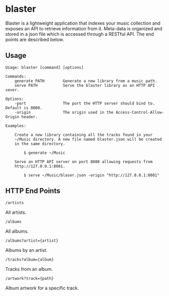 # blaster

Blaster is a lightweight application that indexes your music
collection and exposes an API to retrieve information from
it. Meta-data is organized and stored in a json file which is accessed
through a RESTful API. The end points are described below.

## Usage
```
Usage: blaster [command] [options]
    
Commands:
    generate PATH        Generate a new library from a music path.
    serve PATH           Serve the blaster library as an HTTP API sever.

Options:
    -port                The port the HTTP server should bind to. Default is 8080.
    -origin              The origin used in the Access-Control-Allow-Origin header.

Examples:

    Create a new library containing all the tracks found in your
    ~/Music directory. A new file named blaster.json will be created
    in the same directory.
   
	    $ generate ~/Music

    Serve an HTTP API server on port 8080 allowing requests from
    http://127.0.0.1:8081.
   
        $ serve ~/Music/blaser.json -origin "http://127.0.0.1:8081"
```

## HTTP End Points

`/artists`

All artists.

`/albums`

All albums.

`/albums?artist={artist}`

Albums by an artist.

`/tracks?album={album}`

Tracks from an album.

`/artwork?track={path}`

Album artwork for a specific track.
